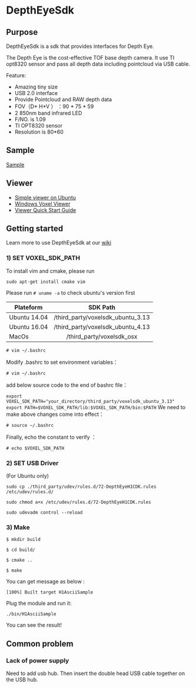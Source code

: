 # DepthEyeSdk


## Purpose
DepthEyeSdk is a sdk that provides interfaces for Depth Eye.

The Depth Eye is the cost-effective TOF base depth camera. It use TI opt8320 sensor and pass all depth data including pointcloud via USB cable.

Feature:
* Amazing tiny size
* USB 2.0 interface
* Provide Pointcloud  and RAW depth data 
* FOV（D* H*V ） ：90 * 75 * 59
* 2 850nm band infrared LED
* F/NO. is 1.09 
* TI OPT8320 sensor
* Resolution is 80*60

## Sample
[Sample](https://github.com/pointcloud-ai/DepthEyeSdk/tree/master/test)


## Viewer 

* [Simple viewer on Ubuntu](https://github.com/pointcloud-ai/DepthEyeSdk/tree/master/tools)
* [Windows Voxel Viewer]( http://statics3.seeedstudio.com/assets/file/bazaar/product/Windows_Viewer.rar)
* [Viewer Quick Start Guide]( http://www.ti.com.cn/cn/lit/ug/sbou157/sbou157.pdf)


## Getting started

Learn more to use DepthEyeSdk at our [wiki](https://github.com/pointcloud-ai/DepthEyeSdk/wiki)


### 1) SET VOXEL_SDK_PATH

To install vim and cmake, please run

`sudo apt-get install cmake vim `

Please run `# uname -a` to check ubuntu's version first

|Plateform | SDK Path |
|- | :-: | 
|Ubuntu 14.04 |/third_party/voxelsdk_ubuntu_3.13|
|Ubuntu 16.04 | /third_party/voxelsdk_ubuntu_4.13|
|MacOs | /third_party/voxelsdk_osx|
 `# vim ~/.bashrc`

Modify .bashrc to set environment variables：

`# vim ~/.bashrc`

add below source code to the end of bashrc file：

`export VOXEL_SDK_PATH="your_directory/third_party/voxelsdk_ubuntu_3.13"`
`export PATH=$VOXEL_SDK_PATH/lib:$VOXEL_SDK_PATH/bin:$PATH`
We need to make above changes come into effect：
 
`# source ~/.bashrc`

Finally, echo the constant to verify ：

`# echo $VOXEL_SDK_PATH`

### 2) SET USB Driver
(For Ubuntu only)

`sudo cp ./third_party/udev/rules.d/72-DepthEyeH1CDK.rules /etc/udev/rules.d/`

`sudo chmod a+x /etc/udev/rules.d/72-DepthEyeH1CDK.rules`

`sudo udevadm control --reload`

### 3) Make

`$ mkdir build    `

`$ cd build/   `

`$ cmake ..`

`$ make `

You can get message as below : 

`[100%] Built target H1AsciiSample`

Plug the module and run it:

`./bin/H1AsciiSample`

You can see the result!

## Common problem

### Lack of power supply

Need to add usb hub. Then insert the double head USB cable together on the USB hub.
